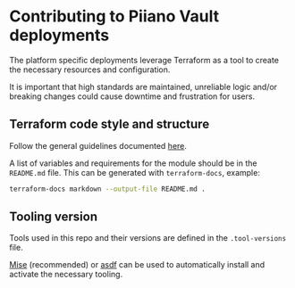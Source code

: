 # Contributing to Piiano Vault deployments

The platform specific deployments leverage Terraform as a tool to create the necessary resources and configuration.

It is important that high standards are maintained, unreliable logic and/or breaking changes could cause downtime and frustration for users.

## Terraform code style and structure

Follow the general guidelines documented [here](https://cloud.google.com/docs/terraform/best-practices/general-style-structure).

A list of variables and requirements for the module should be in the `README.md` file.
This can be generated with `terraform-docs`, example:

```sh
terraform-docs markdown --output-file README.md .
```

## Tooling version

Tools used in this repo and their versions are defined in the `.tool-versions` file.

[Mise](https://github.com/jdx/mise) (recommended) or [asdf](https://github.com/asdf-vm/asdf) can be used to automatically install and activate the necessary tooling.
